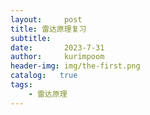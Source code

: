 ```yaml
---
layout:     post
title: 雷达原理复习
subtitle:   
date:       2023-7-31
author:     kurimpoom
header-img: img/the-first.png
catalog:   true
tags: 
    - 雷达原理
---
```


